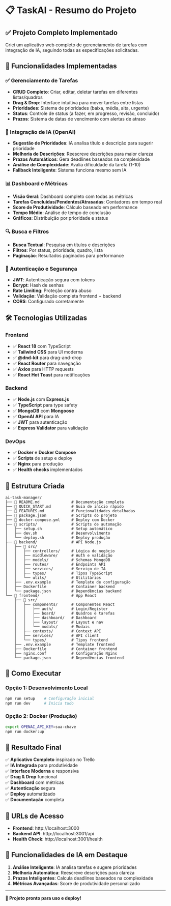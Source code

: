 # 📋 TaskAI - Resumo do Projeto

## ✅ Projeto Completo Implementado

Criei um aplicativo web completo de gerenciamento de tarefas com integração de IA, seguindo todas as especificações solicitadas.

## 🎯 Funcionalidades Implementadas

### ✅ Gerenciamento de Tarefas
- **CRUD Completo**: Criar, editar, deletar tarefas em diferentes listas/quadros
- **Drag & Drop**: Interface intuitiva para mover tarefas entre listas
- **Prioridades**: Sistema de prioridades (baixa, média, alta, urgente)
- **Status**: Controle de status (a fazer, em progresso, revisão, concluído)
- **Prazos**: Sistema de datas de vencimento com alertas de atraso

### 🤖 Integração de IA (OpenAI)
- **Sugestão de Prioridades**: IA analisa título e descrição para sugerir prioridade
- **Melhoria de Descrições**: Reescreve descrições para maior clareza
- **Prazos Automáticos**: Gera deadlines baseados na complexidade
- **Análise de Complexidade**: Avalia dificuldade da tarefa (1-10)
- **Fallback Inteligente**: Sistema funciona mesmo sem IA

### 📊 Dashboard e Métricas
- **Visão Geral**: Dashboard completo com todas as métricas
- **Tarefas Concluídas/Pendentes/Atrasadas**: Contadores em tempo real
- **Score de Produtividade**: Cálculo baseado em performance
- **Tempo Médio**: Análise de tempo de conclusão
- **Gráficos**: Distribuição por prioridade e status

### 🔍 Busca e Filtros
- **Busca Textual**: Pesquisa em títulos e descrições
- **Filtros**: Por status, prioridade, quadro, lista
- **Paginação**: Resultados paginados para performance

### 🔐 Autenticação e Segurança
- **JWT**: Autenticação segura com tokens
- **Bcrypt**: Hash de senhas
- **Rate Limiting**: Proteção contra abuso
- **Validação**: Validação completa frontend + backend
- **CORS**: Configurado corretamente

## 🛠 Tecnologias Utilizadas

### Frontend
- ✅ **React 18** com TypeScript
- ✅ **Tailwind CSS** para UI moderna
- ✅ **@dnd-kit** para drag-and-drop
- ✅ **React Router** para navegação
- ✅ **Axios** para HTTP requests
- ✅ **React Hot Toast** para notificações

### Backend
- ✅ **Node.js** com **Express.js**
- ✅ **TypeScript** para type safety
- ✅ **MongoDB** com **Mongoose**
- ✅ **OpenAI API** para IA
- ✅ **JWT** para autenticação
- ✅ **Express Validator** para validação

### DevOps
- ✅ **Docker** e **Docker Compose**
- ✅ **Scripts** de setup e deploy
- ✅ **Nginx** para produção
- ✅ **Health checks** implementados

## 📁 Estrutura Criada

```
ai-task-manager/
├── 📄 README.md              # Documentação completa
├── 📄 QUICK_START.md         # Guia de início rápido
├── 📄 FEATURES.md            # Funcionalidades detalhadas
├── 📄 package.json           # Scripts do projeto
├── 🐳 docker-compose.yml     # Deploy com Docker
├── 📁 scripts/               # Scripts de automação
│   ├── setup.sh             # Setup automático
│   ├── dev.sh               # Desenvolvimento
│   └── deploy.sh            # Deploy produção
├── 📁 backend/               # API Node.js
│   ├── 📁 src/
│   │   ├── controllers/     # Lógica de negócio
│   │   ├── middleware/      # Auth e validação
│   │   ├── models/          # Schemas MongoDB
│   │   ├── routes/          # Endpoints API
│   │   ├── services/        # Serviço de IA
│   │   ├── types/           # Tipos TypeScript
│   │   └── utils/           # Utilitários
│   ├── .env.example         # Template de configuração
│   ├── Dockerfile           # Container backend
│   └── package.json         # Dependências backend
└── 📁 frontend/              # App React
    ├── 📁 src/
    │   ├── components/      # Componentes React
    │   │   ├── auth/        # Login/Register
    │   │   ├── board/       # Quadros e tarefas
    │   │   ├── dashboard/   # Dashboard
    │   │   ├── layout/      # Layout e nav
    │   │   └── modals/      # Modais
    │   ├── contexts/        # Context API
    │   ├── services/        # API client
    │   └── types/           # Tipos frontend
    ├── .env.example         # Template frontend
    ├── Dockerfile           # Container frontend
    ├── nginx.conf           # Configuração Nginx
    └── package.json         # Dependências frontend
```

## 🚀 Como Executar

### Opção 1: Desenvolvimento Local
```bash
npm run setup    # Configuração inicial
npm run dev      # Inicia tudo
```

### Opção 2: Docker (Produção)
```bash
export OPENAI_API_KEY=sua-chave
npm run docker:up
```

## 🎉 Resultado Final

✅ **Aplicativo Completo** inspirado no Trello  
✅ **IA Integrada** para produtividade  
✅ **Interface Moderna** e responsiva  
✅ **Drag & Drop** funcional  
✅ **Dashboard** com métricas  
✅ **Autenticação** segura  
✅ **Deploy** automatizado  
✅ **Documentação** completa  

## 🔗 URLs de Acesso

- **Frontend**: http://localhost:3000
- **Backend API**: http://localhost:3001/api
- **Health Check**: http://localhost:3001/health

## 🎯 Funcionalidades de IA em Destaque

1. **Análise Inteligente**: IA analisa tarefas e sugere prioridades
2. **Melhoria Automática**: Reescreve descrições para clareza
3. **Prazos Inteligentes**: Calcula deadlines baseados na complexidade
4. **Métricas Avançadas**: Score de produtividade personalizado

---

**🎉 Projeto pronto para uso e deploy!**